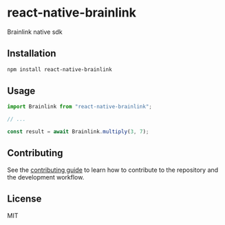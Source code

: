 # react-native-brainlink

Brainlink native sdk

## Installation

```sh
npm install react-native-brainlink
```

## Usage

```js
import Brainlink from "react-native-brainlink";

// ...

const result = await Brainlink.multiply(3, 7);
```

## Contributing

See the [contributing guide](CONTRIBUTING.md) to learn how to contribute to the repository and the development workflow.

## License

MIT
